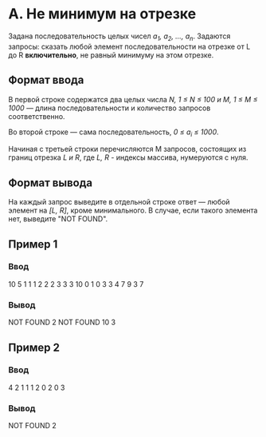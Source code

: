 # A. Не минимум на отрезке

Задана последовательность целых чисел _a<sub>1</sub>, a<sub>2</sub>, …, a<sub>n</sub>_. Задаются запросы: сказать любой
элемент последовательности на отрезке от L до R **включительно**, не равный минимуму на этом отрезке.

## Формат ввода

В первой строке содержатся два целых числа _N, 1 ≤ N ≤ 100 и M, 1 ≤ M ≤ 1000_ — длина последовательности и количество
запросов соответственно.

Во второй строке — сама последовательность, _0 ≤ a<sub>i</sub> ≤ 1000_.

Начиная с третьей строки перечисляются M запросов, состоящих из границ отрезка _L и R_, где _L, R_ - индексы массива,
нумеруются с нуля.

## Формат вывода

На каждый запрос выведите в отдельной строке ответ — любой элемент на _[L, R]_, кроме минимального. В случае, если
такого элемента нет, выведите "NOT FOUND".

## Пример 1

### Ввод

10 5
1 1 1 2 2 2 3 3 3 10
0 1
0 3
3 4
7 9
3 7

### Вывод

NOT FOUND
2
NOT FOUND
10
3

## Пример 2

### Ввод

4 2
1 1 1 2
0 2
0 3

### Вывод

NOT FOUND
2


